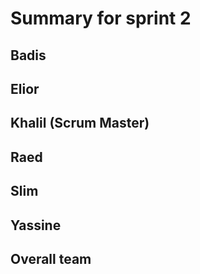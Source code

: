# Summary for sprint 2

## Badis


## Elior


## Khalil (Scrum Master)


## Raed


## Slim


## Yassine




## Overall team

